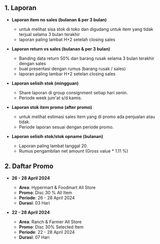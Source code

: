 ## 1. Laporan

- **Laporan item no sales (bulanan & per 3 bulan)**
	- untuk melihat sisa stok di toko dan digudang untuk item yang tidak terjual selama 3 bulan terakhir
	- laporan paling lambat H+2 setelah closing sales

- **Laporan return vs sales (bulanan & per 3 bulan)**
  - Banding data return 50% dan barang rusak selama 3 bulan terakhir dengan sales
  - buat presentasi dengan rumus (barang rusak / sales)
  - laporan paling lambar H+2 setelan closing sales

- **Laporan selisih stok (mingguan)**
	- Share laporan di group consignment setiap hari senin.
	- Periode week jum'at s/d kamis.

- **Laporan stok item promo (after promo)**
	- untuk melihat estimasi sales item yang di promo ada penjualan atau tidak.
	- Periode laporan sesuai dengan periode promo.

- **Laporan selisih stok/stok opname (bulanan)**
	- Laporan paling lambat tanggal 20.
	- Rumus pengambilan net amount (Gross value * 1.11 %)


## 2. Daftar Promo

- **26 - 28 April 2024**
	- **Area**: Hypermart & Foodmart All Store
	- **Promo**: Disc 30 % All Item
	- **Periode**: 26 - 28 April 2024
	- **Durasi**: 03 Hari

- **22 - 28 April 2024**
	- **Area**: Ranch & Farmer All Store
	- **Promo**: Disc 30% Selected Item
	- **Periode**: 22 - 28 April 2024
	- **Durasi**: 07 Hari

